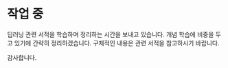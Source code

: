 # 작업 중

딥러닝 관련 서적을 학습하며 정리하는 시간을 보내고 있습니다. 개념 학습에 비중을 두고 있기에 간략히 정리하겠습니다. 구체적인 내용은 관련 서적을 참고하시기 바랍니다.

감사합니다.
